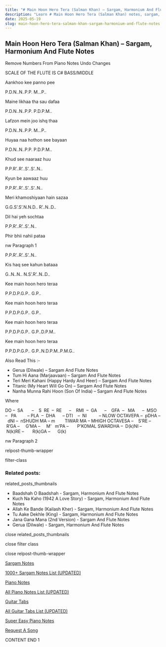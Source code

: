 ```yaml
---
title: "# Main Hoon Hero Tera (Salman Khan) – Sargam, Harmonium And Flute Notes"
description: "Learn # Main Hoon Hero Tera (Salman Khan) notes, sargam, harmonium notations and flute notes. Easy step-by-step tutorial for beginners."
date: 2025-05-19
slug: main-hoon-hero-tera-salman-khan-sargam-harmonium-and-flute-notes
---
```


## Main Hoon Hero Tera (Salman Khan) – Sargam, Harmonium And Flute Notes

Remove Numbers From Piano Notes
Undo Changes

SCALE OF THE FLUTE IS C# BASS/MIDDLE

Aankhoo kee panno pee

P.D.N..N..P.P. M…P..

Maine likhaa tha sau dafaa

P.D.N..N..P.P. P.D.P.M..

Lafzon mein joo ishq thaa

P.D.N..N..P.P. M…P..

Huyaa naa hothon see bayaan

P.D.N..N..P.P. P.D.P.M..

Khud see naaraaz huu

P.P.R’..R’..S’..S’..N..

Kyun be aawaaz huu

P.P.R’..R’..S’..S’..N..

Meri khamoshiyaan hain sazaa

G.G.S’.S’.N.N.D.. R’..N..D..

Dil hai yeh sochtaa

P.P.R’..R’..S’..N..

Phir bhii nahii pataa

nw Paragraph 1

P.P.R’..R’..S’..N..

Kis haq see kahun bataaa

G..N..N.. N.S’.R’..N..D..

Kee main hoon hero teraa

P.P.D.P.G.P.. G.P..

Kee main hoon hero teraa

P.P.D.P.G.P.. G.P..

Kee main hoon hero teraa

P.P.D.P.G.P.. G.P..D.P.M..

Kee main hoon hero teraa

P.P.D.P.G.P.. G.P..N.D.P.M..P.M.G..



Also Read This :-



* Gerua (Dilwale) – Sargam And Flute Notes
* Tum Hi Aana (Marjaavaan) – Sargam And Flute Notes
* Teri Meri Kahani (Happy Hardy And Heer) – Sargam And Flute Notes
* Titanic (My Heart Will Go On) – Sargam And Flute Notes
* Nanha Munna Rahi Hoon (Son Of India) – Sargam And Flute Notes

Where



DO –  SA       –    S  RE  –  RE      –    RMI  –  GA      –    GFA  –   MA      –  MSO  –   PA         – PLA  –  DHA      – DTI    –  NI          – NLOW OCTAVEPA –  pDHA –  dNI –  nSHUDH MA – m        TIWAR MA – MHIGH OCTAVESA –    S’RE –     R’GA –     G’MA –     M’   m’PA –       P’KOMAL SWARDHA –  D(k)NI –       N(k)RE –       R(k)GA –      G(k)

nw Paragraph 2



relpost-thumb-wrapper

filter-class

### Related posts:

related_posts_thumbnails

* Baadshah O Baadshah - Sargam, Harmonium And Flute Notes
* Kuch Na Kaho (1942 A Love Story) - Sargam, Harmonium And Flute Notes
* Allah Ke Bande (Kailash Kher) - Sargam, Harmonium And Flute Notes
* Tu Aake Dekhle (King) - Sargam, Harmonium And Flute Notes
* Jana Gana Mana (2nd Version) - Sargam And Flute Notes
* Gerua (Dilwale) - Sargam, Harmonium And Flute Notes

close related_posts_thumbnails

close filter class

close relpost-thumb-wrapper

[Sargam Notes](/sargam-notes.html)

[1000+ Sargam Notes List (UPDATED)](/all-songs-list-sargam-notes.html)

[Piano Notes](/piano-notes.html)

[All Piano Notes List (UPDATED)](/all-songs-list-piano-notes.html)

[Guitar Tabs](/guitar-tabs.html)

[All Guitar Tabs List (UPDATED)](/all-songs-list-guitar-tabs.html)

[Super Easy Piano Notes](https://studywall.in/)

[Request A Song](/request-a-song.html)

CONTENT END 1

